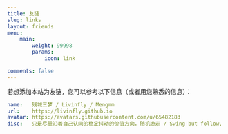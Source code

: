 ```yaml
---
title: 友链
slug: links
layout: friends
menu:
    main: 
        weight: 99998
        params:
            icon: link

comments: false
---
```


若想添加本站为友链，您可以参考以下信息（或者用您熟悉的信息）：
```yaml
name:   残城三梦 / Livinfly / Mengmm
url:    https://livinfly.github.io
avatar: https://avatars.githubusercontent.com/u/65482183
disc:   只是尽量沿着自己认同的稳定抖动的价值方向，随机游走 / Swing but follow, Random and go.
```